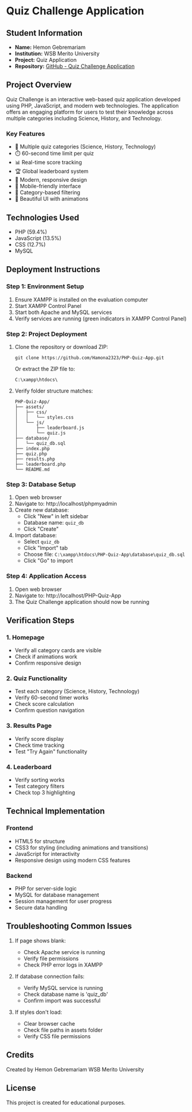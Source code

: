 # Quiz Challenge Application

## Student Information
- **Name:** Hemon Gebremariam
- **Institution:** WSB Merito University
- **Project:** Quiz Application
- **Repository:** [GitHub - Quiz Challenge Application](https://github.com/Hamona2323/PHP-Quiz-App.git)

## Project Overview
Quiz Challenge is an interactive web-based quiz application developed using PHP, JavaScript, and modern web technologies. The application offers an engaging platform for users to test their knowledge across multiple categories including Science, History, and Technology.

### Key Features
- 🎯 Multiple quiz categories (Science, History, Technology)
- ⏱️ 60-second time limit per quiz
- 📊 Real-time score tracking
- 🏆 Global leaderboard system
- 🎨 Modern, responsive design
- 📱 Mobile-friendly interface
- 🔄 Category-based filtering
- 🌈 Beautiful UI with animations

## Technologies Used
- PHP (59.4%)
- JavaScript (13.5%)
- CSS (12.7%)
- MySQL

## Deployment Instructions

### Step 1: Environment Setup
1. Ensure XAMPP is installed on the evaluation computer
2. Start XAMPP Control Panel
3. Start both Apache and MySQL services
4. Verify services are running (green indicators in XAMPP Control Panel)

### Step 2: Project Deployment
1. Clone the repository or download ZIP:
   ```
   git clone https://github.com/Hamona2323/PHP-Quiz-App.git
   ```
   Or extract the ZIP file to:
   ```
   C:\xampp\htdocs\
   ```

2. Verify folder structure matches:
   ```
   PHP-Quiz-App/
   ├── assets/
   │   ├── css/
   │   │   └── styles.css
   │   └── js/
   │       ├── leaderboard.js
   │       └── quiz.js
   ├── database/
   │   └── quiz_db.sql
   ├── index.php
   ├── quiz.php
   ├── results.php
   ├── leaderboard.php
   └── README.md
   ```

### Step 3: Database Setup
1. Open web browser
2. Navigate to: http://localhost/phpmyadmin
3. Create new database:
   - Click "New" in left sidebar
   - Database name: `quiz_db`
   - Click "Create"
4. Import database:
   - Select `quiz_db`
   - Click "Import" tab
   - Choose file: `C:\xampp\htdocs\PHP-Quiz-App\database\quiz_db.sql`
   - Click "Go" to import

### Step 4: Application Access
1. Open web browser
2. Navigate to: http://localhost/PHP-Quiz-App
3. The Quiz Challenge application should now be running

## Verification Steps

### 1. Homepage
- Verify all category cards are visible
- Check if animations work
- Confirm responsive design

### 2. Quiz Functionality
- Test each category (Science, History, Technology)
- Verify 60-second timer works
- Check score calculation
- Confirm question navigation

### 3. Results Page
- Verify score display
- Check time tracking
- Test "Try Again" functionality

### 4. Leaderboard
- Verify sorting works
- Test category filters
- Check top 3 highlighting

## Technical Implementation

### Frontend
- HTML5 for structure
- CSS3 for styling (including animations and transitions)
- JavaScript for interactivity
- Responsive design using modern CSS features

### Backend
- PHP for server-side logic
- MySQL for database management
- Session management for user progress
- Secure data handling

## Troubleshooting Common Issues
1. If page shows blank:
   - Check Apache service is running
   - Verify file permissions
   - Check PHP error logs in XAMPP

2. If database connection fails:
   - Verify MySQL service is running
   - Check database name is 'quiz_db'
   - Confirm import was successful

3. If styles don't load:
   - Clear browser cache
   - Check file paths in assets folder
   - Verify CSS file permissions

## Credits
Created by Hemon Gebremariam
WSB Merito University

## License
This project is created for educational purposes.

